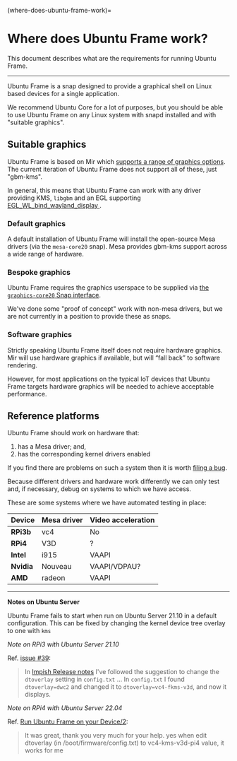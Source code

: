 (where-does-ubuntu-frame-work)=

# Where does Ubuntu Frame work?

This document describes what are the requirements for running Ubuntu Frame.

______________________________________________________________________

Ubuntu Frame is a snap designed to provide a graphical shell on Linux based devices for a single application.

We recommend Ubuntu Core for a lot of purposes, but you should be able to use Ubuntu Frame on any Linux system with snapd installed and with "suitable graphics".

## Suitable graphics

Ubuntu Frame is based on Mir which [supports a range of graphics options](https://discourse.ubuntu.com/t/mir-graphics-support/13185/). The current iteration of Ubuntu Frame does not support all of these, just "gbm-kms".

In general, this means that Ubuntu Frame can work with any driver providing KMS, `libgbm` and an EGL supporting [EGL_WL_bind_wayland_display ](https://www.khronos.org/registry/EGL/extensions/WL/EGL_WL_bind_wayland_display.txt).

### Default graphics

A default installation of Ubuntu Frame will install the open-source Mesa drivers (via the `mesa-core20` snap). Mesa provides gbm-kms support across a wide range of hardware.

### Bespoke graphics

Ubuntu Frame requires the graphics userspace to be supplied via [the `graphics-core20` Snap interface](https://discourse.ubuntu.com/t/the-graphics-core20-snap-interface/23000/).

We've done some "proof of concept" work with non-mesa drivers, but we are not currently in a position to provide these as snaps.

### Software graphics

Strictly speaking Ubuntu Frame itself does not require hardware graphics. Mir will use hardware graphics if available, but will “fall back” to software rendering.

However, for most applications on the typical IoT devices that Ubuntu Frame targets hardware graphics will be needed to achieve acceptable performance.

## Reference platforms

Ubuntu Frame should work on hardware that:

1. has a Mesa driver; and,
1. has the corresponding kernel drivers enabled

If you find there are problems on such a system then it is worth [filing a bug](https://github.com/MirServer/ubuntu-frame/issues).

Because different drivers and hardware work differently we can only test and, if necessary, debug on systems to which we have access.

These are some systems where we have automated testing in place:

| Device     | Mesa driver | Video acceleration |
| ---------- | ----------- | ------------------ |
| **RPi3b**  | vc4         | No                 |
| **RPi4**   | V3D         | ?                  |
| **Intel**  | i915        | VAAPI              |
| **Nvidia** | Nouveau     | VAAPI/VDPAU?       |
| **AMD**    | radeon      | VAAPI              |

______________________________________________________________________

**Notes on Ubuntu Server**

Ubuntu Frame fails to start when run on Ubuntu Server 21.10 in a default configuration. This can be fixed by changing the kernel device tree overlay to one with `kms`

*Note on RPi3 with Ubuntu Server 21.10*

Ref. [issue #39](https://github.com/MirServer/ubuntu-frame/issues/39):

> In [Impish Release notes](https://discourse.ubuntu.com/t/impish-indri-release-notes/21951) I've followed the suggestion to change the `dtoverlay` setting in `config.txt` ... In `config.txt` I found `dtoverlay=dwc2` and changed it to `dtoverlay=vc4-fkms-v3d`, and now it displays.

*Note on RPi4 with Ubuntu Server 22.04*

Ref. [ Run Ubuntu Frame on your Device/2](https://discourse.ubuntu.com/t/29377/2):

> It was great, thank you very much for your help. yes when edit dtoverlay (in /boot/firmware/config.txt) to vc4-kms-v3d-pi4 value, it works for me
